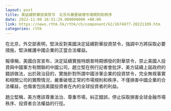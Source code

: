 ```yaml
---
layout: post
title: 美延續對華投資禁令　北京斥嚴重破壞市場規則和秩序
date: 2022-11-09 16:51:29.000000000 +08:00
link: https://news.rthk.hk/rthk/ch/component/k2/1674877-20221109.htm
categories: rthk
---
```


在北京，外交部表明，堅決反對美國決定延續對華投資禁令，強調中方將採取必要措施，堅決維護中國企業的正當合法權益。

報導稱，美國白宮宣布，決定延續實施特朗普時期頒發的對華禁令，禁止美國人投資與中國軍方有關聯的中國公司，趙立堅在例行記者會批評，美方延續上屆政府的錯誤做法，出於政治目的，實施針對所謂中國涉軍企業的投資禁令，完全無視事實和相關公司的實際情況，嚴重破壞正常的市場規則和秩序，不僅損害中國企業的合法權益，也傷害包括美國投資者在內的全球投資者的利益。

趙立堅稱，美方應該尊重法治、尊重市場，糾正錯誤，停止採取損害全球金融市場秩序、投資者合法權益的行徑。
